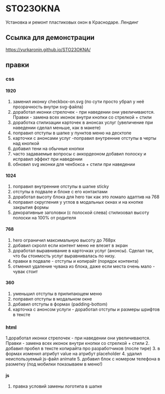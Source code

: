 # STO23OKNA
Установка и ремонт пластиковых окон в Краснодаре. Лендинг

## Ссылка для демонстрации
https://yurkaronin.github.io/STO23OKNA/

## правки

### css

#### 1920
1. заменил иконку checkbox-on.svg (по сути просто убрал у неё прозрачность внутри svg-файла)
2. доработал иконки стрелочек - при наведении они увеличиваются. Правки - замена всех иконок внутри кнопки со стрелкой + стили
3. доработка стилизации карточек в анонсах услуг (увеличение при наведении сделал меньше, как в макете)
4. поправил отступы в шапке у пунктов меню на десктопе
5. карточки с анонсами услуг -поправил внутренние отступы в черты над кнопкой
6. добавил тени на обычные кнопки
7. часто задаваемые вопросы с аккордеоном добавил полоску и исправил эффект при наведении
8. обновил svg иконки для чекбокса + стили при наведении

#### 1024
1. поправил внутренние отступы в шапке sticky
2. отступы в подвале и блоке с его контактами
3. доработал высоту блока для hero так как это ломало адаптив на 768
4. поправил скругления у углов в модальных окнах и на кнопке закрытия формы
5. декоративные заголовки (с полоской слева) стилизовал высоту полоски на 100% от родителя

#### 768
1. hero ограничил максимальную высоту до 768px
2. добавил скролл если контент меню не влезет в экран
3. доработал выравнивание в карточках услуг (анонсы). Сделал так, что бы стоимость услуг выравнивалась по низу.
4. правки в подвале - отступы и копирайт (порядок контента)
5. отменил удаление чувака из блока, даже если места очень мало - чувак стоит

#### 360
1. уменьшил отступы в прилипающем меню
2. поправил отступы в модальном окне
3. добавил отступы в формах (padding-bottom)
4. карточка с анонсом услуги - доработал отступы и размеры шрифтов в тексте


### html
1.доработал иконки стрелочек - при наведении они увеличиваются. Правки - замена всех иконок внутри кнопки со стрелкой + стили
2. добавил пробел в тексте копирайта про разработчиков (после тире)
3. в формах изменил атрибут value на атрибут placeholder 
4. удалил неиспользуемый js-файл animate
5. добавил блок с номером телефона в разметку (под мобилки показываем в меню!)

#### js
1. правка условий замены логотипа в шапке
